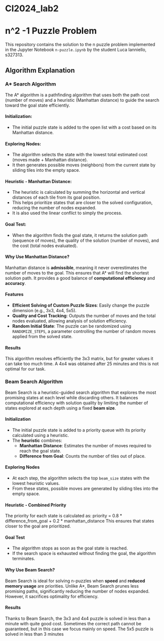 # CI2024_lab2
# n^2 -1 Puzzle Problem

This repository contains the solution to the n puzzle problem implemented in the Jupyter Notebook `n-puzzle.ipynb` by the student Luca Ianniello, s327313.

## Algorithm Explanation

### A* Search Algorithm
The A* algorithm is a pathfinding algorithm that uses both the path cost (number of moves) and a heuristic (Manhattan distance) to guide the search toward the goal state efficiently.

#### Initialization:
- The initial puzzle state is added to the open list with a cost based on its Manhattan distance.

#### Exploring Nodes:
- The algorithm selects the state with the lowest total estimated cost (moves made + Manhattan distance).
- It then generates possible moves (neighbors) from the current state by sliding tiles into the empty space.

#### Heuristic - Manhattan Distance:
- The heuristic is calculated by summing the horizontal and vertical distances of each tile from its goal position.
- This helps prioritize states that are closer to the solved configuration, reducing the number of nodes expanded.
- It is also used the linear conflict to simply the process.

#### Goal Test:
- When the algorithm finds the goal state, it returns the solution path (sequence of moves), the quality of the solution (number of moves), and the cost (total nodes evaluated).

#### Why Use Manhattan Distance?
Manhattan distance is **admissible**, meaning it never overestimates the number of moves to the goal. This ensures that A* will find the shortest solution path. It provides a good balance of **computational efficiency** and **accuracy**.

#### Features

- **Efficient Solving of Custom Puzzle Sizes**: Easily change the puzzle dimension (e.g., 3x3, 4x4, 5x5).
- **Quality and Cost Tracking**: Outputs the number of moves and the total nodes evaluated, allowing analysis of solution efficiency.
- **Random Initial State**: The puzzle can be randomized using `RANDOMIZE_STEPS`, a parameter controlling the number of random moves applied from the solved state.

#### Results
This algorithm resolves efficiently the 3x3 matrix, but for greater values it can take too much time. A 4x4 was obtained after 25 minutes and this is not optimal for our task.

### Beam Search Algorithm
Beam Search is a heuristic-guided search algorithm that explores the most promising states at each level while discarding others. It balances computational efficiency with solution quality by limiting the number of states explored at each depth using a fixed **beam size**.

#### Initialization  
- The initial puzzle state is added to a priority queue with its priority calculated using a heuristic.  
- The **heuristic** combines:
  - **Manhattan Distance**: Estimates the number of moves required to reach the goal state.
  - **Difference from Goal**: Counts the number of tiles out of place.  

#### Exploring Nodes  
- At each step, the algorithm selects the top `beam_size` states with the lowest heuristic values.  
- From these states, possible moves are generated by sliding tiles into the empty space.  

#### Heuristic - Combined Priority  
The priority for each state is calculated as: priority = 0.8 * difference_from_goal + 0.2 * manhattan_distance This ensures that states closer to the goal are prioritized.  

#### Goal Test  
- The algorithm stops as soon as the goal state is reached.  
- If the search space is exhausted without finding the goal, the algorithm terminates.

#### Why Use Beam Search?  

Beam Search is ideal for solving n-puzzles when **speed** and **reduced memory usage** are priorities. Unlike A*, Beam Search prunes less promising paths, significantly reducing the number of nodes expanded. However, it sacrifices optimality for efficiency.

#### Results
Thanks to Beam Search, the 3x3 and 4x4 puzzle is solved in less than a minute with quite good cost. Sometimes the correct path cannot be guaranteed, but in this case we focus mainly on speed. The 5x5 puzzle is solved in less than 3 minutes

